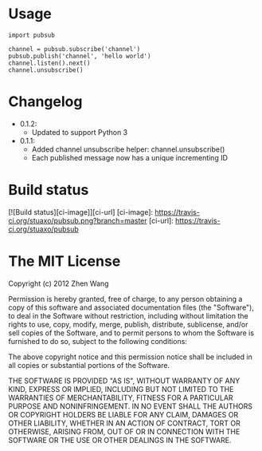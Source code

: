 Usage
=====

    import pubsub

    channel = pubsub.subscribe('channel')
    pubsub.publish('channel', 'hello world')
    channel.listen().next()    
    channel.unsubscribe()


Changelog
==========
* 0.1.2:
    * Updated to support Python 3
* 0.1.1:
    * Added channel unsubscribe helper: channel.unsubscribe()
    * Each published message now has a unique incrementing ID


Build status
============
[![Build status][ci-image]][ci-url]
[ci-image]: https://travis-ci.org/stuaxo/pubsub.png?branch=master
[ci-url]: https://travis-ci.org/stuaxo/pubsub


The MIT License
===============

Copyright (c) 2012 Zhen Wang

Permission is hereby granted, free of charge, to any person obtaining a copy
of this software and associated documentation files (the "Software"), to deal
in the Software without restriction, including without limitation the rights
to use, copy, modify, merge, publish, distribute, sublicense, and/or sell
copies of the Software, and to permit persons to whom the Software is
furnished to do so, subject to the following conditions:

The above copyright notice and this permission notice shall be included in
all copies or substantial portions of the Software.

THE SOFTWARE IS PROVIDED "AS IS", WITHOUT WARRANTY OF ANY KIND, EXPRESS OR
IMPLIED, INCLUDING BUT NOT LIMITED TO THE WARRANTIES OF MERCHANTABILITY,
FITNESS FOR A PARTICULAR PURPOSE AND NONINFRINGEMENT. IN NO EVENT SHALL THE
AUTHORS OR COPYRIGHT HOLDERS BE LIABLE FOR ANY CLAIM, DAMAGES OR OTHER
LIABILITY, WHETHER IN AN ACTION OF CONTRACT, TORT OR OTHERWISE, ARISING FROM,
OUT OF OR IN CONNECTION WITH THE SOFTWARE OR THE USE OR OTHER DEALINGS IN
THE SOFTWARE.
